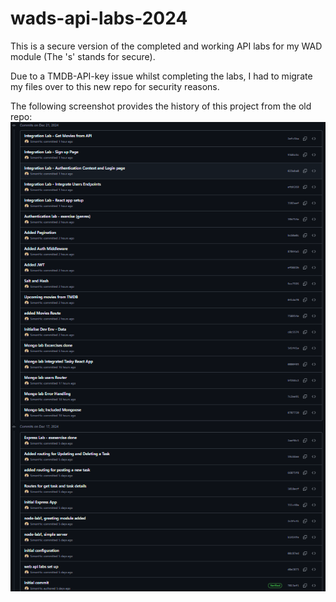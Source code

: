 # wads-api-labs-2024
This is a secure version of the completed and working API labs for my WAD module (The 's' stands for secure).

Due to a TMDB-API-key issue whilst completing the labs, I had to migrate my files over to this new repo for security reasons.

The following screenshot provides the history of this project from the old repo:
![API Lab Completion History Proof](images/API-Lab-Completion-History-Proof.png)
